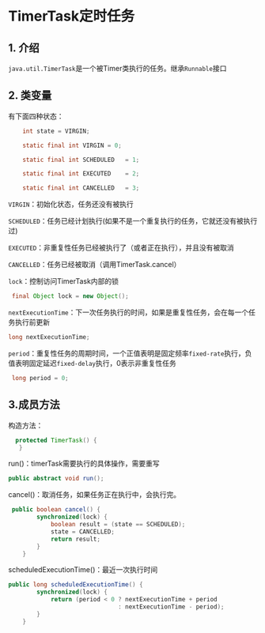 # TimerTask定时任务

## 1. 介绍

`java.util.TimerTask`是一个被Timer类执行的任务。继承`Runnable`接口



## 2. 类变量

有下面四种状态：

```java
    int state = VIRGIN;

    static final int VIRGIN = 0;

    static final int SCHEDULED   = 1;

    static final int EXECUTED    = 2;

    static final int CANCELLED   = 3;
```

`VIRGIN`：初始化状态，任务还没有被执行

`SCHEDULED`：任务已经计划执行(如果不是一个重复执行的任务，它就还没有被执行过)

`EXECUTED`：非重复性任务已经被执行了（或者正在执行），并且没有被取消

`CANCELLED`：任务已经被取消（调用TimerTask.cancel）



`lock`：控制访问TimerTask内部的锁

```java
 final Object lock = new Object();
```



`nextExecutionTime`：下一次任务执行的时间，如果是重复性任务，会在每一个任务执行前更新

```java
long nextExecutionTime;
```



`period`：重复性任务的周期时间，一个正值表明是固定频率`fixed-rate`执行，负值表明固定延迟`fixed-delay`执行，0表示非重复性任务

```java
 long period = 0;
```

## 3.成员方法

构造方法：

```java
  protected TimerTask() {
   }
```

run()：timerTask需要执行的具体操作，需要重写

```java
public abstract void run();
```



cancel()：取消任务，如果任务正在执行中，会执行完。

```java
 public boolean cancel() {
        synchronized(lock) {
            boolean result = (state == SCHEDULED);
            state = CANCELLED;
            return result;
        }
    }
```



scheduledExecutionTime()：最近一次执行时间

```java
public long scheduledExecutionTime() {
        synchronized(lock) {
            return (period < 0 ? nextExecutionTime + period
                               : nextExecutionTime - period);
        }
    }
```

